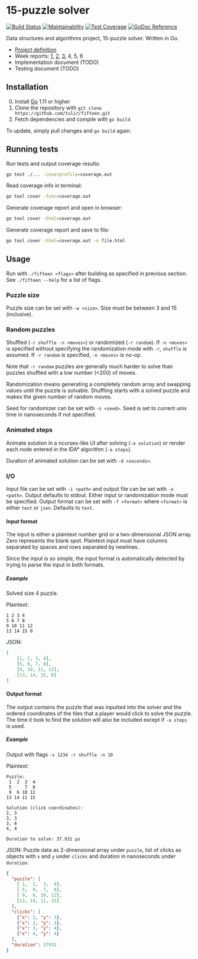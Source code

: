 # 15-puzzle solver
[![Build Status](https://travis-ci.org/tulir/fifteen.svg?branch=master)](https://travis-ci.org/tulir/fifteen)
[![Maintainability](https://api.codeclimate.com/v1/badges/d8575cfd2ecbeaebc4c3/maintainability)](https://codeclimate.com/github/tulir/fifteen/maintainability)
[![Test Coverage](https://api.codeclimate.com/v1/badges/d8575cfd2ecbeaebc4c3/test_coverage)](https://codeclimate.com/github/tulir/fifteen/test_coverage)
[![GoDoc Reference](https://godoc.org/maunium.net/go/fifteen/fifteen?status.svg)](http://godoc.org/maunium.net/go/fifteen/fifteen)

Data structures and algorithms project, 15-puzzle solver. Written in Go.

* [Project definition](docs/PROJECT_DEFINITION.md)
* Week reports: [1](docs/WEEK_1.md), [2](docs/WEEK_2.md), [3](docs/WEEK_3.md), 4, 5, 6
* Implementation document (TODO)
* Testing document (TODO)

## Installation
0. Install [Go](https://golang.org/) 1.11 or higher
1. Clone the repository with `git clone https://github.com/tulir/fifteen.git`
2. Fetch dependencies and compile with `go build`

To update, simply pull changes and `go build` again.

## Running tests
Run tests and output coverage results:
```bash
go test ./... -coverprofile=coverage.out
```

Read coverage info in terminal:
```bash
go tool cover -func=coverage.out
```

Generate coverage report and open in browser:
```bash
go tool cover -html=coverage.out
```

Generate coverage report and save to file:
```bash
go tool cover -html=coverage.out -o file.html
```

## Usage
Run with `./fifteen <flags>` after building as specified in previous section.
See `./fifteen --help` for a list of flags.

### Puzzle size
Puzzle size can be set with `-w <size>`. Size must be between 3 and 15 (inclusive).

### Random puzzles
Shuffled (`-r shuffle -n <moves>`) or randomized (`-r random`). If `-n <moves>`
is specified without specifying the randomization mode with `-r`, `shuffle` is
assumed. If `-r random` is specified, `-n <moves>` is no-op.

Note that `-r random` puzzles are generally much harder to solve than puzzles
shuffled with a low number (<200) of moves.

Randomization means generating a completely random array and swapping values
until the puzzle is solvable. Shuffling starts with a solved puzzle and makes
the given number of random moves.

Seed for randomizer can be set with `-s <seed>`. Seed is set to current unix
time in nanoseconds if not specified.

### Animated steps
Animate solution in a ncurses-like UI after solving (`-a solution`) or render
each node entered in the IDA* algorithm (`-a steps`).

Duration of animated solution can be set with `-d <seconds>`.

### I/O
Input file can be set with `-i <path>` and output file can be set with `-o <path>`.
Output defaults to stdout. Either input or randomization mode must be specified.
Output format can be set with `-f <format>` where `<format>` is either `text` or
`json`. Defaults to `text`.

#### Input format
The input is either a plaintext number grid or a two-dimensional JSON array.
Zero represents the blank spot. Plaintext input must have columns separated by
spaces and rows separated by newlines.

Since the input is so simple, the input format is automatically detected by
trying to parse the input in both formats.

##### Example
Solved size 4 puzzle.

Plaintext:
```
1 2 3 4
5 6 7 8
9 10 11 12
13 14 15 0
```

JSON:
```json
[
	[1, 2, 3, 4],
	[5, 6, 7, 8],
	[9, 10, 11, 12],
	[13, 14, 15, 0]
]
```

#### Output format
The output contains the puzzle that was inputted into the solver and the
ordered coordinates of the tiles that a player would click to solve the puzzle.
The time it took to find the solution will also be included except if `-a steps`
is used.

##### Example
Output with flags `-s 1234 -r shuffle -n 10`

Plaintext:
```
Puzzle:
 1  2  3  4
 5     7  8
 9  6 10 12
13 14 11 15

Solution (click coordinates):
2, 3
3, 3
3, 4
4, 4

Duration to solve: 37.931 µs
```

JSON:
Puzzle data as 2-dimensional array under `puzzle`, list of clicks as objects
with `x` and `y` under `clicks` and duration in nanoseconds under `duration`.

```json
{
  "puzzle": [
    [ 1,  2,  3,  4],
    [ 5,  0,  7,  8],
    [ 9,  6, 10, 12],
    [13, 14, 11, 15]
  ],
  "clicks": [
    {"x": 2, "y": 3},
    {"x": 3, "y": 3},
    {"x": 3, "y": 4},
    {"x": 4, "y": 4}
  ],
  "duration": 37931
}
```
